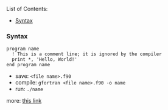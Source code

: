 List of Contents:
- [Syntax](https://github.com/dtter/txt/tree/master/FORTRAN#syntax)

### Syntax
``` 
program name
  ! This is a comment line; it is ignored by the compiler
  print *, 'Hello, World!'
end program name
```
- save: `<file name>.f90`
- compile: `gfortran <file name>.f90 -o name`
- run: `./name`

more: [this link](https://fortran-lang.org/learn/quickstart/hello_world)
